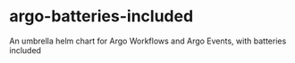 # argo-batteries-included
An umbrella helm chart for Argo Workflows and Argo Events, with batteries included
